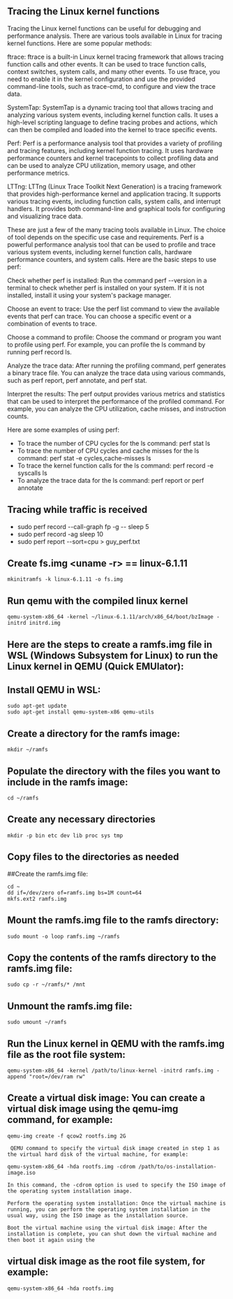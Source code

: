 
## Tracing the Linux kernel functions
Tracing the Linux kernel functions can be useful for debugging and performance analysis. There are various tools available in Linux for tracing kernel functions. Here are some popular methods:

ftrace: ftrace is a built-in Linux kernel tracing framework that allows tracing function calls and other events. It can be used to trace function calls, context switches, system calls, and many other events. To use ftrace, you need to enable it in the kernel configuration and use the provided command-line tools, such as trace-cmd, to configure and view the trace data.

SystemTap: SystemTap is a dynamic tracing tool that allows tracing and analyzing various system events, including kernel function calls. It uses a high-level scripting language to define tracing probes and actions, which can then be compiled and loaded into the kernel to trace specific events.

Perf: Perf is a performance analysis tool that provides a variety of profiling and tracing features, including kernel function tracing. It uses hardware performance counters and kernel tracepoints to collect profiling data and can be used to analyze CPU utilization, memory usage, and other performance metrics.

LTTng: LTTng (Linux Trace Toolkit Next Generation) is a tracing framework that provides high-performance kernel and application tracing. It supports various tracing events, including function calls, system calls, and interrupt handlers. It provides both command-line and graphical tools for configuring and visualizing trace data.

These are just a few of the many tracing tools available in Linux. The choice of tool depends on the specific use case and requirements.
Perf is a powerful performance analysis tool that can be used to profile and trace various system events, including kernel function calls, hardware performance counters, and system calls. Here are the basic steps to use perf:

Check whether perf is installed: Run the command perf --version in a terminal to check whether perf is installed on your system. If it is not installed, install it using your system's package manager.

Choose an event to trace: Use the perf list command to view the available events that perf can trace. You can choose a specific event or a combination of events to trace.

Choose a command to profile: Choose the command or program you want to profile using perf. For example, you can profile the ls command by running perf record ls.

Analyze the trace data: After running the profiling command, perf generates a binary trace file. You can analyze the trace data using various commands, such as perf report, perf annotate, and perf stat.

Interpret the results: The perf output provides various metrics and statistics that can be used to interpret the performance of the profiled command. For example, you can analyze the CPU utilization, cache misses, and instruction counts.

Here are some examples of using perf:

- To trace the number of CPU cycles for the ls command: perf stat ls
- To trace the number of CPU cycles and cache misses for the ls command: perf stat -e cycles,cache-misses ls
- To trace the kernel function calls for the ls command: perf record -e syscalls ls
- To analyze the trace data for the ls command: perf report or perf annotate

## Tracing while traffic is received
- sudo perf record --call-graph fp -g -- sleep 5
- sudo perf record -ag sleep 10
- sudo perf report --sort=cpu > guy_perf.txt

## Create fs.img <uname -r> == linux-6.1.11
```
mkinitramfs -k linux-6.1.11 -o fs.img

```
## Run qemu with the compiled linux kernel
```
qemu-system-x86_64 -kernel ~/linux-6.1.11/arch/x86_64/boot/bzImage -initrd initrd.img
```
## Here are the steps to create a ramfs.img file in WSL (Windows Subsystem for Linux) to run the Linux kernel in QEMU (Quick EMUlator):
## Install QEMU in WSL:
```
sudo apt-get update
sudo apt-get install qemu-system-x86 qemu-utils
```
## Create a directory for the ramfs image:
```
mkdir ~/ramfs
```
## Populate the directory with the files you want to include in the ramfs image:
```
cd ~/ramfs
```
## Create any necessary directories
```
mkdir -p bin etc dev lib proc sys tmp
```
## Copy files to the directories as needed
##Create the ramfs.img file:
```
cd ~
dd if=/dev/zero of=ramfs.img bs=1M count=64
mkfs.ext2 ramfs.img
``` 
## Mount the ramfs.img file to the ramfs directory:
```
sudo mount -o loop ramfs.img ~/ramfs
```
## Copy the contents of the ramfs directory to the ramfs.img file:
```
sudo cp -r ~/ramfs/* /mnt
```
## Unmount the ramfs.img file:
```
sudo umount ~/ramfs
```
## Run the Linux kernel in QEMU with the ramfs.img file as the root file system:
```
qemu-system-x86_64 -kernel /path/to/linux-kernel -initrd ramfs.img -append "root=/dev/ram rw"
```
## Create a virtual disk image: You can create a virtual disk image using the qemu-img command, for example:
```
qemu-img create -f qcow2 rootfs.img 2G
```
``` Boot the virtual machine with the virtual disk image: You can use the -hda option of the 
 QEMU command to specify the virtual disk image created in step 1 as the virtual hard disk of the virtual machine, for example:
```
```
qemu-system-x86_64 -hda rootfs.img -cdrom /path/to/os-installation-image.iso
```
```
In this command, the -cdrom option is used to specify the ISO image of the operating system installation image.

Perform the operating system installation: Once the virtual machine is running, you can perform the operating system installation in the usual way, using the ISO image as the installation source.

Boot the virtual machine using the virtual disk image: After the installation is complete, you can shut down the virtual machine and then boot it again using the 
```
## virtual disk image as the root file system, for example:
```
qemu-system-x86_64 -hda rootfs.img
```
 
 
 

